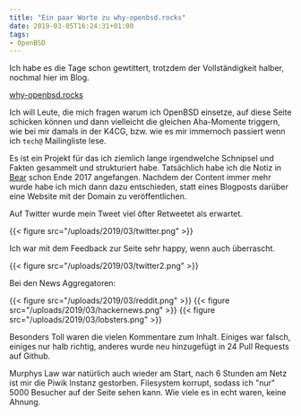 ```yaml
---
title: "Ein paar Worte zu why-openbsd.rocks"
date: 2019-03-05T16:24:31+01:00
tags:
- OpenBSD
---
```


Ich habe es die Tage schon gewtittert, trotzdem der Vollständigkeit halber,
nochmal hier im Blog.

[why-openbsd.rocks](https://why-openbsd.rocks)

Ich will Leute, die mich fragen warum ich OpenBSD einsetze, auf diese Seite
schicken können und dann vielleicht die gleichen Aha-Momente triggern, wie
bei mir damals in der K4CG, bzw. wie es mir immernoch passiert wenn ich
`tech@` Mailingliste lese.

Es ist ein Projekt für das ich ziemlich lange irgendwelche Schnipsel und
Fakten gesammelt und strukturiert habe. Tatsächlich habe ich die Notiz in
[Bear](https://bear.app) schon Ende 2017 angefangen. Nachdem der Content
immer mehr wurde habe ich mich dann dazu entschieden, statt eines Blogposts
darüber eine Website mit der Domain zu veröffentlichen.

Auf Twitter wurde mein Tweet viel öfter Retweetet als erwartet.

{{< figure src="/uploads/2019/03/twitter.png" >}}

Ich war mit dem Feedback zur Seite sehr happy, wenn auch überrascht.

{{< figure src="/uploads/2019/03/twitter2.png" >}}

Bei den News Aggregatoren:

{{< figure src="/uploads/2019/03/reddit.png" >}}
{{< figure src="/uploads/2019/03/hackernews.png" >}}
{{< figure src="/uploads/2019/03/lobsters.png" >}}

Besonders Toll waren die vielen Kommentare zum Inhalt. Einiges war falsch,
einiges nur halb richtig, anderes wurde neu hinzugefügt in 24 Pull Requests
auf Github.

Murphys Law war natürlich auch wieder am Start, nach 6 Stunden am Netz ist
mir die Piwik Instanz gestorben. Filesystem korrupt, sodass ich "nur" 5000
Besucher auf der Seite sehen kann. Wie viele es in echt waren, keine Ahnung.
